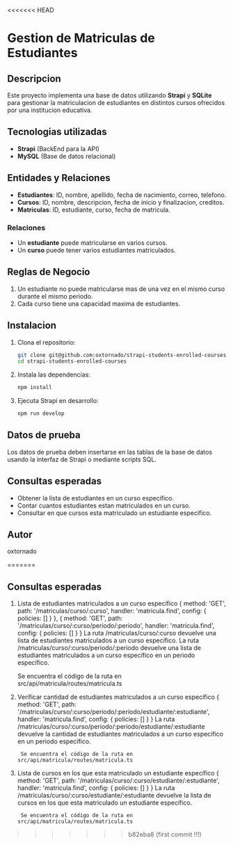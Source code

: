 <<<<<<< HEAD
# Gestion de Matriculas de Estudiantes

## Descripcion
Este proyecto implementa una base de datos utilizando **Strapi** y **SQLite** para gestionar la matriculacion de estudiantes en distintos cursos ofrecidos por una institucion educativa.

## Tecnologias utilizadas
- **Strapi** (BackEnd para la API)
- **MySQL** (Base de datos relacional)

## Entidades y Relaciones
- **Estudiantes**: ID, nombre, apellido, fecha de nacimiento, correo, telefono.
- **Cursos**: ID, nombre, descripcion, fecha de inicio y finalizacion, creditos.
- **Matriculas**: ID, estudiante, curso, fecha de matricula.

### Relaciones
- Un **estudiante** puede matricularse en varios cursos.
- Un **curso** puede tener varios estudiantes matriculados.

## Reglas de Negocio
1. Un estudiante no puede matricularse mas de una vez en el mismo curso durante el mismo periodo.
2. Cada curso tiene una capacidad maxima de estudiantes.

## Instalacion
1. Clona el repositorio:
   ```bash
   git clone git@github.com:oxtornado/strapi-students-enrolled-courses.git
   cd strapi-students-enrolled-courses
   ```
2. Instala las dependencias:
   ```bash
   npm install
   ```
3. Ejecuta Strapi en desarrollo:
   ```bash
   npm run develop
   ```

## Datos de prueba
Los datos de prueba deben insertarse en las tablas de la base de datos usando la interfaz de Strapi o mediante scripts SQL.

## Consultas esperadas
- Obtener la lista de estudiantes en un curso especifico.
- Contar cuantos estudiantes estan matriculados en un curso.
- Consultar en que cursos esta matriculado un estudiante especifico.

## Autor
oxtornado

=======
## Consultas esperadas
1. Lista de estudiantes matriculados a un curso específico
        {
            method: 'GET',
            path: '/matriculas/curso/:curso',
            handler: 'matricula.find',
            config: {
                policies: []
            }
        },
        {
            method: 'GET',
            path: '/matriculas/curso/:curso/periodo/:periodo',
            handler: 'matricula.find',
            config: {
                policies: []
            }
        }
    La ruta /matriculas/curso/:curso devuelve una lista de estudiantes matriculados a un curso específico.
    La ruta /matriculas/curso/:curso/periodo/:periodo devuelve una lista de estudiantes matriculados a un curso específico en un periodo específico.

    Se encuentra el código de la ruta en src/api/matricula/routes/matricula.ts

2. Verificar cantidad de estudiantes matriculados a un curso específico
        {
            method: 'GET',
            path: '/matriculas/curso/:curso/periodo/:periodo/estudiante/:estudiante',
            handler: 'matricula.find',
            config: {
                policies: []
            }
        }
        La ruta /matriculas/curso/:curso/periodo/:periodo/estudiante/:estudiante devuelve la cantidad de estudiantes matriculados a un curso específico en un periodo específico.

        Se encuentra el código de la ruta en src/api/matricula/routes/matricula.ts

3. Lista de cursos en los que esta matriculado un estudiante específico
        {
            method: 'GET',
            path: '/matriculas/curso/:curso/estudiante/:estudiante',
            handler: 'matricula.find',
            config: {
                policies: []
            }
        }
        La ruta /matriculas/curso/:curso/estudiante/:estudiante devuelve la lista de cursos en los que esta matriculado un estudiante específico.
        
        Se encuentra el código de la ruta en src/api/matricula/routes/matricula.ts
>>>>>>> b82eba8 (first commit !!!)
